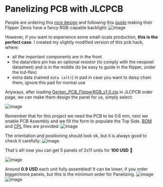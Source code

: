 # Panelizing PCB with JLCPCB

People are ordering this [nice design](https://github.com/hitriy/fliipper-rgb-hardware) and following this [guide](https://telegra.ph/Flipper-Zero-RGB-backlight-guide-12-26) making their Flipper Zeros have a fancy RGB-capable backlight:
![image](https://github.com/eried/Research/assets/1091420/de9dd192-1b60-4736-9e21-f6a200770cc4)

However, if you want to experience some small-scale production, **this is the perfect case**. I created my slightly modified version of this pcb hack, where:

* all the important components are in the front
* the data/vibro pin has an optional resistor (to comply with the neopixel datasheet) and is in the middle (to be easy to guide in the flipper, under the lcd-flex)
* extra data (named `data (alt)`) in pad in case you want to daisy chain them, ignore this pad for normal use

Anyways, after loading [Gerber_PCB_FlipperRGB_v1.0.zip](Gerber_PCB_FlipperRGB_v1.0.zip) in JLCPCB order page, we can make them design the panel for us, simply select:

![image](https://github.com/eried/Research/assets/1091420/fab12866-59e4-4316-acd8-34bae9a91436)

Remember that for this project we need the PCB to be 0.6 mm, next we enable PCB Assembly and we fill the form to populate the Top Side. [BOM](BOM_PCB_FlipperRGB_v1.0.csv) and [CPL](CPL_PCB_FlipperRGB_v1.0.csv) files are provided:
![image](https://github.com/eried/Research/assets/1091420/b5551152-881a-4cc8-a893-bc19f514f9ff)

The orientation and positioning should look ok, but it is always good to check it carefully:
![image](https://github.com/eried/Research/assets/1091420/b5811d3b-a9db-4562-820e-7d0effde58a9)

That's all! now you can get 5 panels of 2x11 units for **100 USD** 🤑

![image](https://github.com/eried/Research/assets/1091420/ae36fa85-b938-4da7-97b9-adfd07d29422)

Around **0.9 USD** each unit fully assembled! It can be lower, if you order bigger/more panels, but this is the minimum order for Panelizing.
![image](https://github.com/eried/Research/assets/1091420/04cbebc5-fb0a-4163-888f-e7bb166923f2) ![image](https://github.com/eried/Research/assets/1091420/7d911434-3ede-4a74-9019-09ce15ddf764)

